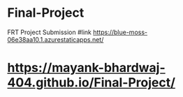 # Final-Project
FRT Project Submission
#link https://blue-moss-06e38aa10.1.azurestaticapps.net/
# https://mayank-bhardwaj-404.github.io/Final-Project/
